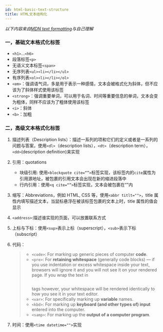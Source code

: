 ```yaml
---
id: html-basic-text-structure
title: HTML文本结构化
---
```


_以下内容来自[MDN text formatting](https://developer.mozilla.org/en-US/docs/Learn/HTML/Introduction_to_HTML/Advanced_text_formatting)与自己理解_

### 一，基础文本格式化标签

- `<h1>`...`<h6>`
- 段落标签`<p>`
- 无语义文本标签`<span>`
- 无序列表`<ul><li></li></ul>`
- 有序列表`<ol><li></li></ol>`
- `<em>`：强调语气词，多是用于表示一种感情，文本会被格式化为斜体，但不应该为了斜体样式使用该标签
- `<strong>`：强调重要单词，可以用于名词、时间等重要信息的单词，文本会变为粗体，同样不应该为了粗体使用该标签
- `<i>`：斜体
- `<b>`：加粗

### 二，高级文本格式化标签

1. 描述列表（Description lists）：描述一系列的项和它们的定义或者是一系列的问题与答案，使用`<dl>`（description lists），`<dt>`（description term），`<dd>`(description definition)来实现
2. 引用：quotations
   - 块级引用: 使用`<blockquote cite=“”>`标签实现，该标签内的`cite`属性为引用源地址，被包裹的引用文本会出现在新的缩进段落中
   - 行内引用：使用`<q cite=“”>`标签实现，文本会被包裹在“”内
3. 缩写：Abbreviations，例如 HTML, CSS 等，使用`<abbr titlt="">`，title 属性内填写描述文本，当鼠标悬浮在被该标签包裹的文本上时，title 属性的值会显示
4. `<address>`:描述谁实现的页面，可以放置联系方式
5. 上标与下标：使用`<sup>`表示上标（superscript），`<sub>`表示下标（subscript）
6. 代码：

   > - `<code>`: For marking up generic pieces of computer **code**.
   > - `<pre>`: For **retaining whitespace** (generally code blocks) — if you use indentation or excess whitespace inside your text, browsers will ignore it and you will not see it on your rendered page. If you wrap the text in <pre></pre> tags however, your whitespace will be rendered identically to how you see it in your text editor.
   > - `<var>`: For specifically marking up **variable** names.
   > - `<kbd>`: For marking up **keyboard (and other types of) input** entered into the computer.
   > - `<samp>`: For marking up the **output of a computer program**.

7. 时间：使用`<time datetime="">`实现
